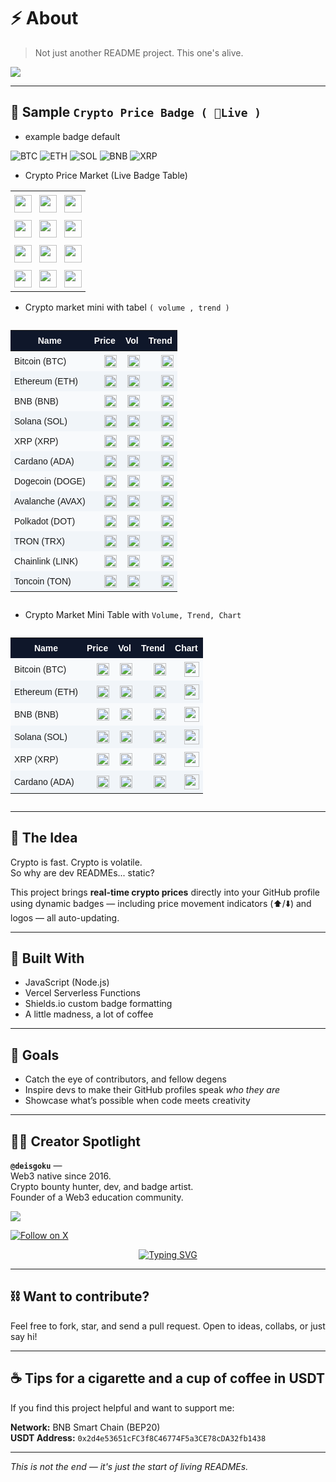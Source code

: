 # ⚡️ About 

> Not just another README project. This one's alive.

[![](https://img.shields.io/badge/Built%20my%20own%20Crypto%20Badges-check%20yeah!-orange?style=for-the-badge&logo=bitcoin&logoColor=white)](https://github.com/deisgoku/crypto-price-readme)

---

## 📝 Sample `Crypto Price Badge ( 🔴Live )`

- example badge default

![BTC](https://img.shields.io/endpoint?url=https://crypto-price-on.vercel.app/api/prices?coin=bitcoin&label=BTC&color=blue&style=flat&logo=bitcoin&logoColor=orange)
![ETH](https://img.shields.io/endpoint?url=https://crypto-price-on.vercel.app/api/prices?coin=ethereum&label=ETH&color=gray&style=flat&logo=ethereum&logoColor=white)
![SOL](https://img.shields.io/endpoint?url=https://crypto-price-on.vercel.app/api/prices?coin=solana&label=SOL&color=cyan&style=flat&logo=solana)
![BNB](https://img.shields.io/endpoint?url=https://crypto-price-on.vercel.app/api/prices?coin=binancecoin&label=BNB&color=yellow&style=flat&logo=binance)
![XRP](https://img.shields.io/endpoint?url=https://crypto-price-on.vercel.app/api/prices?coin=ripple&label=XRP&color=blueviolet&style=flat&logo=ripple)

- Crypto Price Market (Live Badge Table)

<table align="center" style="border-collapse: collapse; text-align: center;">
  <tr>
    <td style="padding: 6px;">
      <img src="https://img.shields.io/endpoint?url=https://crypto-price-on.vercel.app/api/prices?coin=bitcoin&label=BTC&logo=bitcoin&style=flat-square" height="28">
    </td>
    <td style="padding: 6px;">
      <img src="https://img.shields.io/endpoint?url=https://crypto-price-on.vercel.app/api/prices?coin=ethereum&label=ETH&logo=ethereum&style=flat-square" height="28">
    </td>
    <td style="padding: 6px;">
      <img src="https://img.shields.io/endpoint?url=https://crypto-price-on.vercel.app/api/prices?coin=binancecoin&label=BNB&logo=binance&style=flat-square" height="28">
    </td>
  </tr>
  <tr>
    <td style="padding: 6px;">
      <img src="https://img.shields.io/endpoint?url=https://crypto-price-on.vercel.app/api/prices?coin=solana&label=SOL&logo=solana&style=flat-square" height="28">
    </td>
    <td style="padding: 6px;">
      <img src="https://img.shields.io/endpoint?url=https://crypto-price-on.vercel.app/api/prices?coin=ripple&label=XRP&logo=ripple&style=flat-square" height="28">
    </td>
    <td style="padding: 6px;">
      <img src="https://img.shields.io/endpoint?url=https://crypto-price-on.vercel.app/api/prices?coin=dogecoin&label=DOGE&logo=dogecoin&style=flat-square" height="28">
    </td>
  </tr>
  <tr>
    <td style="padding: 6px;">
      <img src="https://img.shields.io/endpoint?url=https://crypto-price-on.vercel.app/api/prices?coin=the-open-network&label=TON&logo=ton&style=flat-square" height="28">
    </td>
    <td style="padding: 6px;">
      <img src="https://img.shields.io/endpoint?url=https://crypto-price-on.vercel.app/api/prices?coin=cardano&label=ADA&logo=cardano&style=flat-square" height="28">
    </td>
    <td style="padding: 6px;">
      <img src="https://img.shields.io/endpoint?url=https://crypto-price-on.vercel.app/api/prices?coin=avalanche-2&label=AVAX&logo=avalanche&style=flat-square" height="28">
    </td>
  </tr>
  <tr>
    <td style="padding: 6px;">
      <img src="https://img.shields.io/endpoint?url=https://crypto-price-on.vercel.app/api/prices?coin=polkadot&label=DOT&logo=polkadot&style=flat-square" height="28">
    </td>
    <td style="padding: 6px;">
      <img src="https://img.shields.io/endpoint?url=https://crypto-price-on.vercel.app/api/prices?coin=tron&label=TRX&logo=tron&style=flat-square" height="28">
    </td>
    <td style="padding: 6px;">
      <img src="https://img.shields.io/endpoint?url=https://crypto-price-on.vercel.app/api/prices?coin=chainlink&label=LINK&logo=chainlink&style=flat-square" height="28">
    </td>
  </tr>
</table>


- Crypto market mini with tabel `( volume , trend )`
<!-- Crypto Market Mini Table (Top 12 Coins, Responsive) -->
<div style="overflow-x:auto; max-width:100%;">
  <table style="min-width:400px; width:100%; border-collapse:collapse; font-family:sans-serif; font-size:14px;">
    <thead>
      <tr style="background-color:#0f172a; color:#fff;">
        <th style="padding:8px; text-align:center;">Name</th>
        <th style="padding:8px; text-align:center;">Price</th>
        <th style="padding:8px; text-align:center;">Vol</th>
        <th style="padding:8px; text-align:center;">Trend</th>
      </tr>
    </thead>
    <tbody>
      <tr style="background-color:#f8fafc;"><td style="padding:6px;">Bitcoin (BTC)</td><td style="padding:6px; text-align:right;"><img src="https://img.shields.io/endpoint?url=https://crypto-price-on.vercel.app/api/prices?coin=bitcoin&label=BTC&logo=bitcoin&style=flat-square" height="20"></td><td style="padding:6px; text-align:right;"><img src="https://img.shields.io/endpoint?url=https://crypto-price-on.vercel.app/api/volume?coin=bitcoin&label=Vol&style=flat-square" height="20"></td><td style="padding:6px; text-align:right;"><img src="https://img.shields.io/endpoint?url=https://crypto-price-on.vercel.app/api/trend?coin=bitcoin&label=Trend&style=flat-square" height="20"></td></tr>
      <tr style="background-color:#f1f5f9;"><td style="padding:6px;">Ethereum (ETH)</td><td style="padding:6px; text-align:right;"><img src="https://img.shields.io/endpoint?url=https://crypto-price-on.vercel.app/api/prices?coin=ethereum&label=ETH&logo=ethereum&style=flat-square" height="20"></td><td style="padding:6px; text-align:right;"><img src="https://img.shields.io/endpoint?url=https://crypto-price-on.vercel.app/api/volume?coin=ethereum&label=Vol&style=flat-square" height="20"></td><td style="padding:6px; text-align:right;"><img src="https://img.shields.io/endpoint?url=https://crypto-price-on.vercel.app/api/trend?coin=ethereum&label=Trend&style=flat-square" height="20"></td></tr>
      <tr style="background-color:#f8fafc;"><td style="padding:6px;">BNB (BNB)</td><td style="padding:6px; text-align:right;"><img src="https://img.shields.io/endpoint?url=https://crypto-price-on.vercel.app/api/prices?coin=binancecoin&label=BNB&logo=binance&style=flat-square" height="20"></td><td style="padding:6px; text-align:right;"><img src="https://img.shields.io/endpoint?url=https://crypto-price-on.vercel.app/api/volume?coin=binancecoin&label=Vol&style=flat-square" height="20"></td><td style="padding:6px; text-align:right;"><img src="https://img.shields.io/endpoint?url=https://crypto-price-on.vercel.app/api/trend?coin=binancecoin&label=Trend&style=flat-square" height="20"></td></tr>
      <tr style="background-color:#f1f5f9;"><td style="padding:6px;">Solana (SOL)</td><td style="padding:6px; text-align:right;"><img src="https://img.shields.io/endpoint?url=https://crypto-price-on.vercel.app/api/prices?coin=solana&label=SOL&logo=solana&style=flat-square" height="20"></td><td style="padding:6px; text-align:right;"><img src="https://img.shields.io/endpoint?url=https://crypto-price-on.vercel.app/api/volume?coin=solana&label=Vol&style=flat-square" height="20"></td><td style="padding:6px; text-align:right;"><img src="https://img.shields.io/endpoint?url=https://crypto-price-on.vercel.app/api/trend?coin=solana&label=Trend&style=flat-square" height="20"></td></tr>
      <tr style="background-color:#f8fafc;"><td style="padding:6px;">XRP (XRP)</td><td style="padding:6px; text-align:right;"><img src="https://img.shields.io/endpoint?url=https://crypto-price-on.vercel.app/api/prices?coin=ripple&label=XRP&logo=ripple&style=flat-square" height="20"></td><td style="padding:6px; text-align:right;"><img src="https://img.shields.io/endpoint?url=https://crypto-price-on.vercel.app/api/volume?coin=ripple&label=Vol&style=flat-square" height="20"></td><td style="padding:6px; text-align:right;"><img src="https://img.shields.io/endpoint?url=https://crypto-price-on.vercel.app/api/trend?coin=ripple&label=Trend&style=flat-square" height="20"></td></tr>
      <tr style="background-color:#f1f5f9;"><td style="padding:6px;">Cardano (ADA)</td><td style="padding:6px; text-align:right;"><img src="https://img.shields.io/endpoint?url=https://crypto-price-on.vercel.app/api/prices?coin=cardano&label=ADA&logo=cardano&style=flat-square" height="20"></td><td style="padding:6px; text-align:right;"><img src="https://img.shields.io/endpoint?url=https://crypto-price-on.vercel.app/api/volume?coin=cardano&label=Vol&style=flat-square" height="20"></td><td style="padding:6px; text-align:right;"><img src="https://img.shields.io/endpoint?url=https://crypto-price-on.vercel.app/api/trend?coin=cardano&label=Trend&style=flat-square" height="20"></td></tr>
      <tr style="background-color:#f8fafc;"><td style="padding:6px;">Dogecoin (DOGE)</td><td style="padding:6px; text-align:right;"><img src="https://img.shields.io/endpoint?url=https://crypto-price-on.vercel.app/api/prices?coin=dogecoin&label=DOGE&logo=dogecoin&style=flat-square" height="20"></td><td style="padding:6px; text-align:right;"><img src="https://img.shields.io/endpoint?url=https://crypto-price-on.vercel.app/api/volume?coin=dogecoin&label=Vol&style=flat-square" height="20"></td><td style="padding:6px; text-align:right;"><img src="https://img.shields.io/endpoint?url=https://crypto-price-on.vercel.app/api/trend?coin=dogecoin&label=Trend&style=flat-square" height="20"></td></tr>
      <tr style="background-color:#f1f5f9;"><td style="padding:6px;">Avalanche (AVAX)</td><td style="padding:6px; text-align:right;"><img src="https://img.shields.io/endpoint?url=https://crypto-price-on.vercel.app/api/prices?coin=avalanche-2&label=AVAX&logo=avalanche&style=flat-square" height="20"></td><td style="padding:6px; text-align:right;"><img src="https://img.shields.io/endpoint?url=https://crypto-price-on.vercel.app/api/volume?coin=avalanche-2&label=Vol&style=flat-square" height="20"></td><td style="padding:6px; text-align:right;"><img src="https://img.shields.io/endpoint?url=https://crypto-price-on.vercel.app/api/trend?coin=avalanche-2&label=Trend&style=flat-square" height="20"></td></tr>
      <tr style="background-color:#f8fafc;"><td style="padding:6px;">Polkadot (DOT)</td><td style="padding:6px; text-align:right;"><img src="https://img.shields.io/endpoint?url=https://crypto-price-on.vercel.app/api/prices?coin=polkadot&label=DOT&logo=polkadot&style=flat-square" height="20"></td><td style="padding:6px; text-align:right;"><img src="https://img.shields.io/endpoint?url=https://crypto-price-on.vercel.app/api/volume?coin=polkadot&label=Vol&style=flat-square" height="20"></td><td style="padding:6px; text-align:right;"><img src="https://img.shields.io/endpoint?url=https://crypto-price-on.vercel.app/api/trend?coin=polkadot&label=Trend&style=flat-square" height="20"></td></tr>
      <tr style="background-color:#f1f5f9;"><td style="padding:6px;">TRON (TRX)</td><td style="padding:6px; text-align:right;"><img src="https://img.shields.io/endpoint?url=https://crypto-price-on.vercel.app/api/prices?coin=tron&label=TRX&logo=tron&style=flat-square" height="20"></td><td style="padding:6px; text-align:right;"><img src="https://img.shields.io/endpoint?url=https://crypto-price-on.vercel.app/api/volume?coin=tron&label=Vol&style=flat-square" height="20"></td><td style="padding:6px; text-align:right;"><img src="https://img.shields.io/endpoint?url=https://crypto-price-on.vercel.app/api/trend?coin=tron&label=Trend&style=flat-square" height="20"></td></tr>
      <tr style="background-color:#f8fafc;"><td style="padding:6px;">Chainlink (LINK)</td><td style="padding:6px; text-align:right;"><img src="https://img.shields.io/endpoint?url=https://crypto-price-on.vercel.app/api/prices?coin=chainlink&label=LINK&logo=chainlink&style=flat-square" height="20"></td><td style="padding:6px; text-align:right;"><img src="https://img.shields.io/endpoint?url=https://crypto-price-on.vercel.app/api/volume?coin=chainlink&label=Vol&style=flat-square" height="20"></td><td style="padding:6px; text-align:right;"><img src="https://img.shields.io/endpoint?url=https://crypto-price-on.vercel.app/api/trend?coin=chainlink&label=Trend&style=flat-square" height="20"></td></tr>
      <tr style="background-color:#f1f5f9;"><td style="padding:6px;">Toncoin (TON)</td><td style="padding:6px; text-align:right;"><img src="https://img.shields.io/endpoint?url=https://crypto-price-on.vercel.app/api/prices?coin=the-open-network&label=TON&logo=ton&style=flat-square" height="20"></td><td style="padding:6px; text-align:right;"><img src="https://img.shields.io/endpoint?url=https://crypto-price-on.vercel.app/api/volume?coin=the-open-network&label=Vol&style=flat-square" height="20"></td><td style="padding:6px; text-align:right;"><img src="https://img.shields.io/endpoint?url=https://crypto-price-on.vercel.app/api/trend?coin=the-open-network&label=Trend&style=flat-square" height="20"></td></tr>
    </tbody>
  </table>
</div>

- Crypto Market Mini Table with `Volume, Trend, Chart`

<!-- Crypto Market Mini Table (Top 6 Coins, Safe for README) -->
<div style="overflow-x:auto; max-width:100%;">
  <table style="min-width:400px; width:100%; border-collapse:collapse; font-family:sans-serif; font-size:14px;">
    <tr style="background-color:#0f172a; color:#fff;">
      <th style="padding:8px; text-align:center;">Name</th>
      <th style="padding:8px; text-align:center;">Price</th>
      <th style="padding:8px; text-align:center;">Vol</th>
      <th style="padding:8px; text-align:center;">Trend</th>
      <th style="padding:8px; text-align:center;">Chart</th>
    </tr>
    <tr style="background-color:#f8fafc;">
      <td style="padding:6px;">Bitcoin (BTC)</td>
      <td style="padding:6px; text-align:right;"><img src="https://img.shields.io/endpoint?url=https://crypto-price-on.vercel.app/api/prices?coin=bitcoin&label=BTC&logo=bitcoin&style=flat-square" height="20"></td>
      <td style="padding:6px; text-align:right;"><img src="https://img.shields.io/endpoint?url=https://crypto-price-on.vercel.app/api/volume?coin=bitcoin&label=Vol&style=flat-square" height="20"></td>
      <td style="padding:6px; text-align:right;"><img src="https://img.shields.io/endpoint?url=https://crypto-price-on.vercel.app/api/trend?coin=bitcoin&label=Trend&style=flat-square" height="20"></td>
      <td style="padding:6px; text-align:right;"><img src="https://crypto-price-on.vercel.app/api/chart?coin=bitcoin" height="24"></td>
    </tr>
    <tr style="background-color:#f1f5f9;">
      <td style="padding:6px;">Ethereum (ETH)</td>
      <td style="padding:6px; text-align:right;"><img src="https://img.shields.io/endpoint?url=https://crypto-price-on.vercel.app/api/prices?coin=ethereum&label=ETH&logo=ethereum&style=flat-square" height="20"></td>
      <td style="padding:6px; text-align:right;"><img src="https://img.shields.io/endpoint?url=https://crypto-price-on.vercel.app/api/volume?coin=ethereum&label=Vol&style=flat-square" height="20"></td>
      <td style="padding:6px; text-align:right;"><img src="https://img.shields.io/endpoint?url=https://crypto-price-on.vercel.app/api/trend?coin=ethereum&label=Trend&style=flat-square" height="20"></td>
      <td style="padding:6px; text-align:right;"><img src="https://crypto-price-on.vercel.app/api/chart?coin=ethereum" height="24"></td>
    </tr>
    <tr style="background-color:#f8fafc;">
      <td style="padding:6px;">BNB (BNB)</td>
      <td style="padding:6px; text-align:right;"><img src="https://img.shields.io/endpoint?url=https://crypto-price-on.vercel.app/api/prices?coin=binancecoin&label=BNB&logo=binance&style=flat-square" height="20"></td>
      <td style="padding:6px; text-align:right;"><img src="https://img.shields.io/endpoint?url=https://crypto-price-on.vercel.app/api/volume?coin=binancecoin&label=Vol&style=flat-square" height="20"></td>
      <td style="padding:6px; text-align:right;"><img src="https://img.shields.io/endpoint?url=https://crypto-price-on.vercel.app/api/trend?coin=binancecoin&label=Trend&style=flat-square" height="20"></td>
      <td style="padding:6px; text-align:right;"><img src="https://crypto-price-on.vercel.app/api/chart?coin=binancecoin" height="24"></td>
    </tr>
    <tr style="background-color:#f1f5f9;">
      <td style="padding:6px;">Solana (SOL)</td>
      <td style="padding:6px; text-align:right;"><img src="https://img.shields.io/endpoint?url=https://crypto-price-on.vercel.app/api/prices?coin=solana&label=SOL&logo=solana&style=flat-square" height="20"></td>
      <td style="padding:6px; text-align:right;"><img src="https://img.shields.io/endpoint?url=https://crypto-price-on.vercel.app/api/volume?coin=solana&label=Vol&style=flat-square" height="20"></td>
      <td style="padding:6px; text-align:right;"><img src="https://img.shields.io/endpoint?url=https://crypto-price-on.vercel.app/api/trend?coin=solana&label=Trend&style=flat-square" height="20"></td>
      <td style="padding:6px; text-align:right;"><img src="https://crypto-price-on.vercel.app/api/chart?coin=solana" height="24"></td>
    </tr>
    <tr style="background-color:#f8fafc;">
      <td style="padding:6px;">XRP (XRP)</td>
      <td style="padding:6px; text-align:right;"><img src="https://img.shields.io/endpoint?url=https://crypto-price-on.vercel.app/api/prices?coin=ripple&label=XRP&logo=ripple&style=flat-square" height="20"></td>
      <td style="padding:6px; text-align:right;"><img src="https://img.shields.io/endpoint?url=https://crypto-price-on.vercel.app/api/volume?coin=ripple&label=Vol&style=flat-square" height="20"></td>
      <td style="padding:6px; text-align:right;"><img src="https://img.shields.io/endpoint?url=https://crypto-price-on.vercel.app/api/trend?coin=ripple&label=Trend&style=flat-square" height="20"></td>
      <td style="padding:6px; text-align:right;"><img src="https://crypto-price-on.vercel.app/api/chart?coin=ripple" height="24"></td>
    </tr>
    <tr style="background-color:#f1f5f9;">
      <td style="padding:6px;">Cardano (ADA)</td>
      <td style="padding:6px; text-align:right;"><img src="https://img.shields.io/endpoint?url=https://crypto-price-on.vercel.app/api/prices?coin=cardano&label=ADA&logo=cardano&style=flat-square" height="20"></td>
      <td style="padding:6px; text-align:right;"><img src="https://img.shields.io/endpoint?url=https://crypto-price-on.vercel.app/api/volume?coin=cardano&label=Vol&style=flat-square" height="20"></td>
      <td style="padding:6px; text-align:right;"><img src="https://img.shields.io/endpoint?url=https://crypto-price-on.vercel.app/api/trend?coin=cardano&label=Trend&style=flat-square" height="20"></td>
      <td style="padding:6px; text-align:right;"><img src="https://crypto-price-on.vercel.app/api/chart?coin=cardano" height="24"></td>
    </tr>
  </table>
</div>

---

## 🧠 The Idea

Crypto is fast. Crypto is volatile.  
So why are dev READMEs... static?

This project brings **real-time crypto prices** directly into your GitHub profile using dynamic badges — including price movement indicators (⬆️/⬇️) and logos — all auto-updating.

---

## 🔧 Built With

- JavaScript (Node.js)
- Vercel Serverless Functions
- Shields.io custom badge formatting
- A little madness, a lot of coffee

---

## 🎯 Goals

- Catch the eye of contributors, and fellow degens  
- Inspire devs to make their GitHub profiles speak *who they are*  
- Showcase what’s possible when code meets creativity

---

## 🧑‍💻 Creator Spotlight

**`@deisgoku`** —  
Web3 native since 2016.  
Crypto bounty hunter, dev, and badge artist.  
Founder of a Web3 education community.

[![](https://img.shields.io/badge/Dynamic%20Crypto%20Badge%20Creator-est.%202025-blueviolet?style=for-the-badge&logo=ethereum&logoColor=white)](https://github.com/deisgoku/crypto-price-readme)

[![Follow on X](https://img.shields.io/badge/X-@Deisgoku-000000?style=flat)](http://www.x.com/Deisgoku)

<p align="center">
  <a href="https://git.io/typing-svg">
    <img src="https://readme-typing-svg.herokuapp.com?font=Fira+Code&size=18&pause=1000&color=000000&center=true&vCenter=true&width=500&lines=<+Github+is+your+digital+resume+/+>;<+I'm+just+giving+it+heartbeat+/+>;<+in+Code+we+Trust+/+>;<+Build+in+the+Future+of+Web3+/+>" alt="Typing SVG" />
  </a>
</p>

---
## ⛓️ Want to contribute?

Feel free to fork, star, and send a pull request. Open to ideas, collabs, or just say hi!

---

## ☕ Tips for a cigarette and a cup of coffee in USDT

If you find this project helpful and want to support me:

**Network:** BNB Smart Chain (BEP20)  
**USDT Address:** `0x2d4e53651cFC3f8C46774F5a3CE78cDA32fb1438`

---

*This is not the end — it's just the start of living READMEs.*
